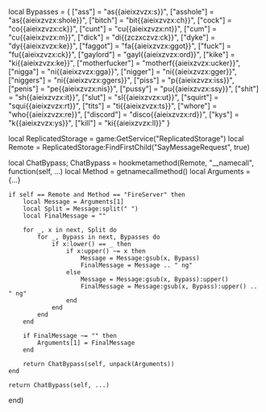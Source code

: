 
local Bypasses = {
    ["ass"] = "as{{aieixzvzx:s}}",
    ["asshole"] = "as{{aieixzvzx:shole}}",
    ["bitch"] = "bit{{aieixzvzx:ch}}",
    ["cock"] = "co{{aieixzvzx:ck}}",
    ["cunt"] = "cu{{aieixzvzx:nt}}",
    ["cum"] = "cu{{aieixzvzx:m}}",
    ["dick"] = "di{{zczxczvz:ck}}",
    ["dyke"] = "dy{{aieixzvzx:ke}}",
    ["faggot"] = "fa{{aieixzvzx:ggot}}",
    ["fuck"] = "fu{{aieixzvzx:ck}}",
    ["gaylord"] = "gayl{{aieixzvzx:ord}}",
    ["kike"] = "ki{{aieixzvzx:ke}}",
    ["motherfucker"] = "motherf{{aieixzvzx:ucker}}",
    ["nigga"] = "ni{{aieixzvzx:gga}}",
    ["nigger"] = "ni{{aieixzvzx:gger}}",
    ["niggers"] = "ni{{aieixzvzx:ggers}}",
    ["piss"] = "p{{aieixzvzx:iss}}",
    ["penis"] = "pe{{aieixzvzx:nis}}",
    ["pussy"] = "pu{{aieixzvzx:ssy}}",
    ["shit"] = "sh{{aieixzvzx:it}}",
    ["slut"] = "sl{{aieixzvzx:ut}}",
    ["squirt"] = "squi{{aieixzvzx:rt}}",
    ["tits"] = "ti{{aieixzvzx:ts}}",
    ["whore"] = "who{{aieixzvzx:re}}",
    ["discord"] = "disco{{aieixzvzx:rd}}",
    ["kys"] = "k{{aieixzvzx:ys}}",
    ["kill"] = "ki{{aieixzvzx:ll}}"
}

local ReplicatedStorage = game:GetService("ReplicatedStorage")
local Remote = ReplicatedStorage:FindFirstChild("SayMessageRequest", true)

local ChatBypass; ChatBypass = hookmetamethod(Remote, "__namecall", function(self, ...)
    local Method = getnamecallmethod()
    local Arguments = {...}
    
    if self == Remote and Method == "FireServer" then
        local Message = Arguments[1]
        local Split = Message:split(" ")
        local FinalMessage = ""

        for _, x in next, Split do
            for _, Bypass in next, Bypasses do
                if x:lower() == _ then
                    if x:upper() ~= x then
                        Message = Message:gsub(x, Bypass)
                        FinalMessage = Message .. " ng"
                    else
                        Message = Message:gsub(x, Bypass):upper()
                        FinalMessage = Message:gsub(x, Bypass):upper() .. " ng"
                    end
                end
            end
        end
        
        if FinalMessage ~= "" then
            Arguments[1] = FinalMessage
        end
        
        return ChatBypass(self, unpack(Arguments))
    end
    
    return ChatBypass(self, ...)
end)
